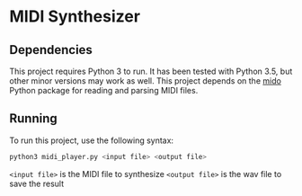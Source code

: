 # MIDI Synthesizer

## Dependencies
This project requires Python 3 to run. It has been tested with Python 3.5, but other minor versions may work as well. 
This project depends on the [mido](https://mido.readthedocs.io/en/latest/) Python package for reading and parsing MIDI files.

## Running
To run this project, use the following syntax:
```bash
python3 midi_player.py <input file> <output file> 
```

`<input file>` is the MIDI file to synthesize
`<output file>` is the wav file to save the result
